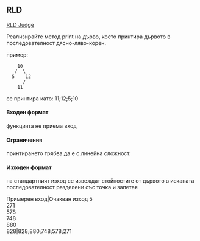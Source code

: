 ## RLD
[RLD Judge](https://www.hackerrank.com/contests/test4-sda-/challenges/challenge-1691/problem)

Реализирайте метод print на дърво, което принтира дървото в последователност дясно-ляво-корен.

пример:
```
    10
   /  \   
  5    12
      /  
    11
```
се принтира като: 11;12;5;10

#### Входен формат

функцията не приема вход

#### Ограничения

принтирането трябва да е с линейна сложност.

#### Изходен формат

на стандартният изход се извеждат стойностите от дървото в исканата последователност разделени със точка и запетая

Примерен вход|Очакван изход
5<br>271<br>578<br>748<br>880<br>828|828;880;748;578;271
